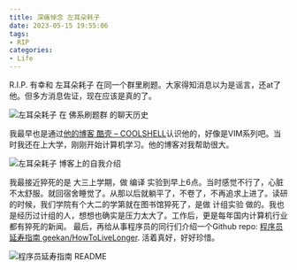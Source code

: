 ```yaml
---
title: 深痛悼念 左耳朵耗子
date: 2023-05-15 19:55:06
tags:
- RIP
categories:
- Life
---
```


R.I.P.
有幸和 左耳朵耗子 在同一个群里刷题。大家得知消息以为是谣言，还at了他。但多方消息佐证，现在应该是真的了。

![左耳朵耗子 在 佛系刷题群 的聊天历史](/images/hao-foxi.jpg)

我最早也是通过[他的博客 酷壳 – COOLSHELL](https://coolshell.cn/)认识他的，好像是VIM系列吧。当时我还在上大学，刚刚开始计算机学习。他的博客对我帮助很大。

![左耳朵耗子 博客上的自我介绍](/images/haoel.png)

我最接近猝死的是 大三上学期，做 编译 实验到早上6点。当时感觉不行了，心脏不太舒服。就回宿舍睡觉了。从那以后就躺平了，不卷了，不再追求上进了。读研的时候，我们学院有个大二的学第就在图书馆猝死了，是做 计组实验 做的。我也是经历过计组的人，想想也确实是压力太大了。工作后，更是每年国内计算机行业都有猝死的新闻。
最后，再给从事程序员的同行们介绍一个Github repo: [程序员延寿指南 geekan/HowToLiveLonger](https://github.com/geekan/HowToLiveLonger). 活着真好，好好珍惜。

![程序员延寿指南 README](/images/HowToLiveLonger.png)